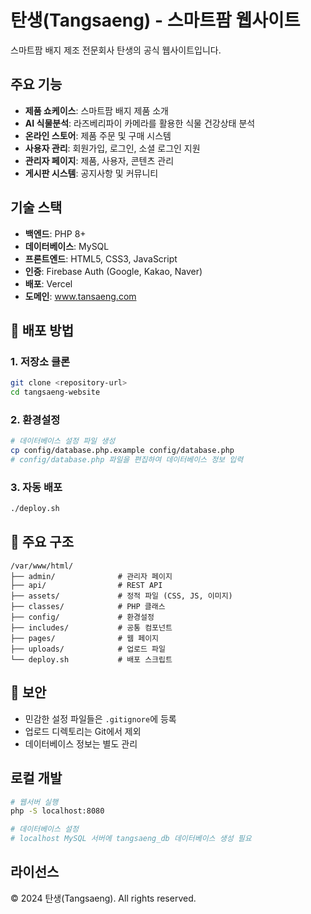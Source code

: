 # 탄생(Tangsaeng) - 스마트팜 웹사이트

스마트팜 배지 제조 전문회사 탄생의 공식 웹사이트입니다.

## 주요 기능

- **제품 쇼케이스**: 스마트팜 배지 제품 소개
- **AI 식물분석**: 라즈베리파이 카메라를 활용한 식물 건강상태 분석
- **온라인 스토어**: 제품 주문 및 구매 시스템
- **사용자 관리**: 회원가입, 로그인, 소셜 로그인 지원
- **관리자 페이지**: 제품, 사용자, 콘텐츠 관리
- **게시판 시스템**: 공지사항 및 커뮤니티

## 기술 스택

- **백엔드**: PHP 8+
- **데이터베이스**: MySQL
- **프론트엔드**: HTML5, CSS3, JavaScript
- **인증**: Firebase Auth (Google, Kakao, Naver)
- **배포**: Vercel
- **도메인**: www.tansaeng.com

## 🚀 배포 방법

### 1. 저장소 클론
```bash
git clone <repository-url>
cd tangsaeng-website
```

### 2. 환경설정
```bash
# 데이터베이스 설정 파일 생성
cp config/database.php.example config/database.php
# config/database.php 파일을 편집하여 데이터베이스 정보 입력
```

### 3. 자동 배포
```bash
./deploy.sh
```

## 📁 주요 구조
```
/var/www/html/
├── admin/              # 관리자 페이지
├── api/                # REST API
├── assets/             # 정적 파일 (CSS, JS, 이미지)
├── classes/            # PHP 클래스
├── config/             # 환경설정
├── includes/           # 공통 컴포넌트
├── pages/              # 웹 페이지
├── uploads/            # 업로드 파일
└── deploy.sh           # 배포 스크립트
```

## 🔐 보안
- 민감한 설정 파일들은 `.gitignore`에 등록
- 업로드 디렉토리는 Git에서 제외
- 데이터베이스 정보는 별도 관리

## 로컬 개발

```bash
# 웹서버 실행
php -S localhost:8080

# 데이터베이스 설정
# localhost MySQL 서버에 tangsaeng_db 데이터베이스 생성 필요
```

## 라이선스

© 2024 탄생(Tangsaeng). All rights reserved.